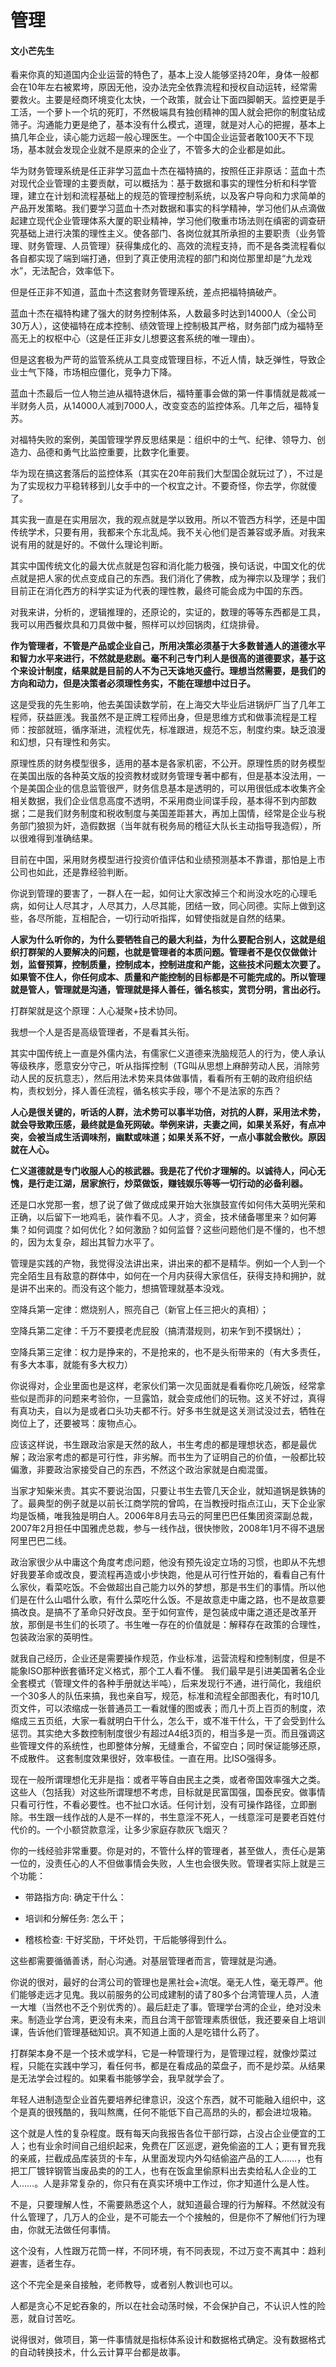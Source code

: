 # 管理

#### 文小芒先生

看来你真的知道国内企业运营的特色了，基本上没人能够坚持20年，身体一般都会在10年左右被累垮，原因无他，没办法完全依靠流程和授权自动运转，经常需要救火。主要是经商环境变化太快，一个政策，就会让下面四脚朝天。监控更是手工活，一个萝卜一个坑的死盯，不然极端具有独创精神的国人就会把你的制度钻成筛子。沟通能力更是绝了，基本没有什么模式，道理，就是对人心的把握，基本上搞几年企业，读心能力远超一般心理医生。一个中国企业运营者敢100天不下现场，基本就会发现企业就不是原来的企业了，不管多大的企业都是如此。

华为财务管理系统是任正非学习蓝血十杰在福特搞的，按照任正非原话：蓝血十杰对现代企业管理的主要贡献，可以概括为：基于数据和事实的理性分析和科学管理，建立在计划和流程基础上的规范的管理控制系统，以及客户导向和力求简单的产品开发策略。我们要学习蓝血十杰对数据和事实的科学精神，学习他们从点滴做起建立现代企业管理体系大厦的职业精神，学习他们敬重市场法则在缜密的调查研究基础上进行决策的理性主义。使各部门、各岗位就其所承担的主要职责（业务管理、财务管理、人员管理）获得集成化的、高效的流程支持，而不是各类流程看似各自都实现了端到端打通，但到了真正使用流程的部门和岗位那里却是“九龙戏水”，无法配合，效率低下。

但是任正非不知道，蓝血十杰这套财务管理系统，差点把福特搞破产。

蓝血十杰在福特构建了强大的财务控制体系，人数最多时达到14000人（全公司30万人），这使福特在成本控制、绩效管理上控制极其严格，财务部门成为福特至高无上的权枢中心（这是任正非女儿想要这套系统的唯一理由）。

但是这套极为严苛的监管系统从工具变成管理目标，不近人情，缺乏弹性，导致企业士气下降，市场相应僵化，竞争力下降。

蓝血十杰最后一位人物兰迪从福特退休后，福特董事会做的第一件事情就是裁减一半财务人员，从14000人减到7000人，改变变态的监控体系。几年之后，福特复苏。

对福特失败的案例，美国管理学界反思结果是：组织中的士气、纪律、领导力、创造力、品德和勇气比监控重要，比数字化重要。

华为现在搞这套落后的监控体系（其实在20年前我们大型国企就玩过了），不过是为了实现权力平稳转移到儿女手中的一个权宜之计。不要奇怪，你去学，你就傻了。

其实我一直是在实用层次，我的观点就是学以致用。所以不管西方科学，还是中国传统学术，只要有用，我都来个东北乱炖。我不关心他们是否兼容或矛盾。对我来说有用的就是好的。不做什么理论判断。

其实中国传统文化的最大优点就是包容和消化能力极强，换句话说，中国文化的优点就是把人家的优点变成自己的东西。我们消化了佛教，成为禅宗以及理学；我们目前正在消化西方的科学实证为代表的理性教，最终可能会成为中国的东西。

对我来讲，分析的，逻辑推理的，还原论的，实证的，数理的等等东西都是工具，我可以用西餐炊具和刀具做中餐，照样可以炒回锅肉，红烧排骨。

**作为管理者，不管是产品或企业自己，所用决策必须基于大多数普通人的道德水平和智力水平来进行，不然就是悲剧。毫不利己专门利人是很高的道德要求，基于这个来设计制度，结果就是目前的人不为己天诛地灭盛行。理想当然需要，是我们的方向和动力，但是决策者必须理性务实，不能在理想中过日子。**

这是受我的先生影响，他去美国读数学前，在上海交大毕业后进锅炉厂当了几年工程师，获益匪浅。我虽然不是正牌工程师出身，但是思维方式和做事流程是工程师：按部就班，循序渐进，流程优先，标准跟进，规范不忘，制度约束。缺乏浪漫和幻想，只有理性和务实。

原理性质的财务模型很多，适用的基本是各家机密，不公开。原理性质的财务模型在美国出版的各种英文版的投资教材或财务管理专著中都有，但是基本没法用，一个是美国企业的信息监管很严，财务信息基本是透明的，可以用很低成本收集齐全相关数据，我们企业信息高度不透明，不采用商业间谍手段，基本得不到内部数据；二是我们财务制度和税收制度与美国差距甚大，再加上国情，经常是企业与税务部门狼狈为奸，造假数据（当年就有税务局的稽征大队长主动指导我造假），所以很难得到准确结果。

目前在中国，采用财务模型进行投资价值评估和业绩预测基本不靠谱，那怕是上市公司也如此，还是靠经验判断。

你说到管理的要害了，一群人在一起，如何让大家改掉三个和尚没水吃的心理毛病，如何让人尽其才，人尽其力，人尽其能，团结一致，同心同德。实际上做到这些，各尽所能，互相配合，一切行动听指挥，如臂使指就是自然的结果。

**人家为什么听你的，为什么要牺牲自己的最大利益，为什么要配合别人，这就是组织打群架的人要解决的问题，也就是管理者的本质问题。管理者不是仅仅做做计划，监督预算，控制质量，控制成本，控制进度和产能，这些技术问题太次要了。如果管不住人，你任何成本、质量和产能控制的目标都是不可能完成的。所以管理就是管人，管理就是沟通，管理就是择人善任，循名核实，赏罚分明，言出必行。**

打群架就是这个原理：人心凝聚+技术协同。

我想一个人是否是高级管理者，不是看其头衔。

其实中国传统上一直是外儒内法，有儒家仁义道德来洗脑规范人的行为，使人承认等级秩序，愿意安分守己，听从指挥控制（TG叫从思想上麻醉劳动人民，消除劳动人民的反抗意志），然后用法术势来具体做事情，看看所有王朝的政府组织结构，责权划分，择人善任流程，循名核实手段，哪个不是法家的东西？

**人心是很关键的，听话的人群，法术势可以事半功倍，对抗的人群，采用法术势，就会导致欺压感，最终就是鱼死网破。举例来讲，夫妻之间，如果关系好，有点冲突，会被当成生活调味剂，幽默或味道；如果关系不好，一点小事就会散伙。原因就在人心。**

**仁义道德就是专门收服人心的核武器。我是花了代价才理解的。以诚待人，问心无愧，是行走江湖，居家旅行，炒菜做饭，赚钱娱乐等等一切行动的必备利器。**

还是口水党那一套，想了说了做了做成成果开始大张旗鼓宣传如何伟大英明光荣和正确，以后留下一地鸡毛，装作看不见。人才，资金，技术储备哪里来？如何筹集？如何调度？如何优化？如何激励？如何监督？这些问题他们是不懂的，也不想的，因为太复杂，超出其智力水平了。

管理是实践的产物，我觉得没法讲出来，讲出来的都不是精华。例如一个人到一个完全陌生且有敌意的群体中，如何在一个月内获得大家信任，获得支持和拥护，就是讲不出来的。而没有这个能力，想搞管理就基本没戏。

空降兵第一定律：燃烧别人，照亮自己（新官上任三把火的真相）；

空降兵第二定律：千万不要摸老虎屁股（搞清潜规则，初来乍到不摸锅灶）；

空降兵第三定律：权力是挣来的，不是抢来的，也不是头衔带来的（有大多责任，有多大本事，就能有多大权力）

你说得对，企业里面也是这样，老家伙们第一次见面就是看看你吃几碗饭，经常拿些似是而非的问题来考验你，一旦露馅，就会变成他们的玩物。这关不好过，真得有真功夫，自以为是或者口头功夫都不行。好多书生就是这关测试没过去，牺牲在岗位上了，还要被骂：废物点心。

应该这样说，书生跟政治家是天然的敌人，书生考虑的都是理想状态，都是最优解；政治家考虑的都是可行性，非劣解。而书生为了证明自己的价值，一般都比较偏激，非要政治家接受自己的东西，不然这个政治家就是白痴混蛋。

当家才知柴米贵。其实不要说治国，只要让书生去管几天企业，就知道锅是鉄铸的了。最典型的例子就是以前长江商学院的曾鸣，在当教授时指点江山，天下企业家均是饭桶，唯我独是明白人。2006年8月去马云的阿里巴巴任集团资深副总裁，2007年2月担任中国雅虎总裁，参与一线作战，很快惨败，2008年1月不得不退居阿里巴巴二线。

政治家很少从中庸这个角度考虑问题，他没有预先设定立场的习惯，也即从不先想好我要革命或改良，要流程再造或小步快跑，他是从可行性开始的，看看自己有什么家伙，看菜吃饭。不会做超出自己能力以外的梦想，那是书生们的事情。所以他们是在什么山唱什么歌，有什么菜吃什么饭。不是故意走中庸之路，也不是故意要搞改良。是搞不了革命只好改良。至于如何宣传，是包装成中庸之道还是改革开放，那倒是书生们的长项了。书生唯一存在的价值就是：解释存在政策的合理性，包装政治家的英明性。

就我自己经历，企业还是需要操作规范，作业标准，运营流程和控制制度，但是不能象ISO那种嵌套循环定义格式，那个工人看不懂。
我们最早是引进美国著名企业全套模式（管理文件的各种手册就达半吨），后来发现行不通，进行简化，我组织一个30多人的队伍来搞，我也亲自写，规范，标准和流程全部图表化，有时10几页文件，可以浓缩成一张普通员工一看就懂的图或表；而几十页上百页的制度，浓缩成三五页纸，大家一看就明白干什么，怎么干，或不准干什么，干了会受到什么惩罚。其实绝大多数控制制度很少有超过A4纸3页的，相当多是一页。而且强调这些管理文件的系统性，也即整体分解，无缝重合，不留空白；同时保证能够还原，不成散件。
这套制度效果很好，效率极佳。一直在用。比ISO强得多。

现在一般所谓理想化无非是指：或者平等自由民主之类，或者帝国效率强大之类。这些人（包括我）对这些所谓理想不考虑，目标就是民富国强，国泰民安。做事情只看可行性，不看必要性。也不扯口水话。任何计划，没有可操作路径，立即删除。书生跟一线作战的人是不一样的，书生意淫不死人，一线意淫可是要老百姓付代价的。一个小额贷款意淫，让多少家庭存款灰飞烟灭？

你的一线经验非常重要。你是对的，不管什么样的管理者，甚至做人，责任心是第一位的，没责任心的人不但做事情会失败，人生也会很失败。管理者实际上就是三个功能：

- 带路指方向: 确定干什么：

- 培训和分解任务: 怎么干；

- 稽核检查: 干好奖励，干坏处罚，干后能够得到什么。

这些都需要循循善诱，耐心沟通。对基层管理者而言，管理就是沟通。

你说的很对，最好的台湾公司的管理也是黑社会+流氓。毫无人性，毫无尊严。他们能够走远才见鬼。我以前服务的公司成建制的请了80多个台湾管理人员，人渣一大堆（当然也不乏个别优秀的）。最后赶走了事。管理学台湾的企业，绝对没未来。制造业学台湾，更没有未来，而且台湾干部管理素质很低，我还要亲自上培训课，告诉他们管理基础知识。真不知道上面的人是吃错什么药了。

打群架本身不是一个技术或学科，它是一种管理行为，是管理过程，就像炒菜过程，只能在实践中学习，看任何书，都是在看成品的菜盘子，而不是炒菜。从结果是无法学会过程的。如果看书能够学会，我早就学会了。

年轻人进制造型企业首先要培养纪律意识，没这个东西，就不可能融入组织中，这个是真的很残酷的，我叫熬鹰，任何不能低下自己高昂的头的，都会进垃圾箱。

这个就是人性的复杂程度。既有每天向我报告各位干部行踪，占没占企业便宜的工人；也有业余时间自己组织起来，免费在厂区巡逻，避免偷盗的工人；更有冒充我的亲戚，拦截成品库装货的卡车，从里面发现内外勾结偷盗产品的工人……，也有把工厂镀锌钢管当废品卖的的工人，也有在饭盒里偷原料出去卖给私人企业的工人……。人是非常复杂的，你只有在真实环境中工作过，你才知道什么是人性。

不是，只要理解人性，不需要熟悉这个人，就知道最合理的行为解释。不然就没有什么管理了，几万人的企业，是不可能去一个个接触的，但是你不了解他们行为理由，你就无法做任何事情。

这个没有，人性跟万花筒一样，不同环境，有不同表现，不过万变不离其中：趋利避害，适者生存。

这个不完全是亲自接触，老师教导，或者别人教训也可以。

人都是贪心不足蛇吞象的，所以在社会动荡时候，不会保护自己，不认识人性的险恶，就自讨苦吃。

说得很对，做项目，第一件事情就是指标体系设计和数据格式确定。没有数据格式的自动转换技术，什么云计算平台都是故事。

